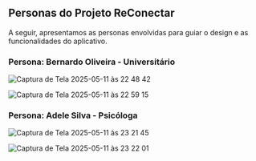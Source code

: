 ## Personas do Projeto ReConectar

A seguir, apresentamos as personas envolvidas para guiar o design e as funcionalidades do aplicativo.

### Persona: Bernardo Oliveira - Universitário

![Captura de Tela 2025-05-11 às 22 48 42](https://github.com/user-attachments/assets/7da65d42-9a58-4ba3-828f-1d0c3975f06b)

![Captura de Tela 2025-05-11 às 22 59 15](https://github.com/user-attachments/assets/1a769e8d-dd7f-4822-ab19-686e4d13f323)

### Persona: Adele Silva - Psicóloga

![Captura de Tela 2025-05-11 às 23 21 45](https://github.com/user-attachments/assets/c45f090a-8796-417d-8daa-655f52b9eaeb)

![Captura de Tela 2025-05-11 às 23 22 01](https://github.com/user-attachments/assets/348d9aba-b080-43bb-a213-9ad48504dacc)
